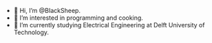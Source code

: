 - 👋 Hi, I’m @BIackSheep.
- 🥘 I’m interested in programming and cooking.
- 🔌 I’m currently studying Electrical Engineering at Delft University of Technology.

<!---
BIackSheep/BIackSheep is a ✨ special ✨ repository because its `README.md` (this file) appears on your GitHub profile.
You can click the Preview link to take a look at your changes.
--->
